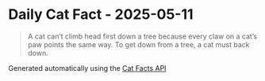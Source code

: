 # Daily Cat Fact - 2025-05-11

> A cat can’t climb head first down a tree because every claw on a cat’s paw points the same way. To get down from a tree, a cat must back down.

Generated automatically using the [Cat Facts API](https://catfact.ninja)
